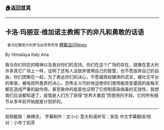 ###  [:house:返回首頁](https://github.com/ourhimalayas/txt)
---


## 卡洛·玛丽亚·维加诺主教阁下的非凡和勇敢的话语
` 喜马拉雅意大利罗马达芬奇农场` [轉載自GNews](https://gnews.org/zh-hans/1589756/)

By Himalaya Italy Ana

我与你们同在的精神以及我对你们的支持。你们在这个广场的存在，就像在意大利许多其它广场上一样，证明了还有人没放弃使用自己的智慧，也不愿放弃自己的自由，你们团聚在一起，为了表达你们的决心，不愿被政权媒体的谎言，被社交平台的审查，被电视所愚弄的决心，恐怖主义巧妙地迫使你们使用能改变基因的疫每天都在造成严重的副作用，甚至致命的疫苗也证明了它控制感染病毒的无效性，我想我们应该都知道了，疫情是人们为了获得“世界大重启”而使用的手段，它的所有细节从多年前开始就是计划好的。



* * *

视频截取：麻辣烫， 字幕制作：文小小
意大利语听写：吴佳
中文字幕翻译/校对：小布丁奶茶
